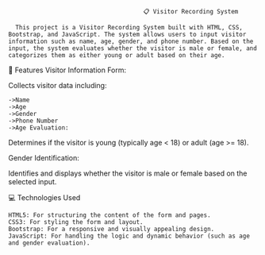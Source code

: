                                           📋 Visitor Recording System
                                          
      This project is a Visitor Recording System built with HTML, CSS, Bootstrap, and JavaScript. The system allows users to input visitor information such as name, age, gender, and phone number. Based on the input, the system evaluates whether the visitor is male or female, and categorizes them as either young or adult based on their age.

📝 Features
Visitor Information Form:

  Collects visitor data including:
  
    ->Name
    ->Age
    ->Gender
    ->Phone Number
    ->Age Evaluation:

Determines if the visitor is young (typically age < 18) or adult (age >= 18).

Gender Identification:

  Identifies and displays whether the visitor is male or female based on the selected input.
  
💻 Technologies Used

    HTML5: For structuring the content of the form and pages.
    CSS3: For styling the form and layout.
    Bootstrap: For a responsive and visually appealing design.
    JavaScript: For handling the logic and dynamic behavior (such as age and gender evaluation).
